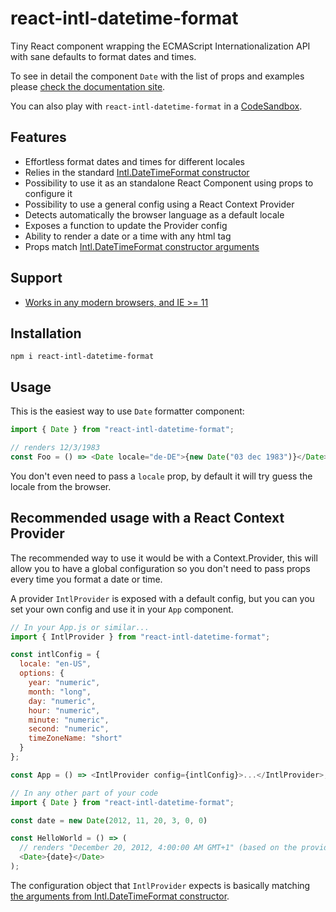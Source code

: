 # react-intl-datetime-format

Tiny React component wrapping the ECMAScript Internationalization API with sane defaults to format dates and times.

To see in detail the component `Date` with the list of props and examples please [check the documentation site]().

You can also play with `react-intl-datetime-format` in a [CodeSandbox]().

## Features

- Effortless format dates and times for different locales
- Relies in the standard [Intl.DateTimeFormat constructor](https://developer.mozilla.org/en-US/docs/Web/JavaScript/Reference/Global_Objects/DateTimeFormat)
- Possibility to use it as an standalone React Component using props to configure it
- Possibility to use a general config using a React Context Provider
- Detects automatically the browser language as a default locale
- Exposes a function to update the Provider config
- Ability to render a date or a time with any html tag
- Props match [Intl.DateTimeFormat constructor arguments](https://developer.mozilla.org/en-US/docs/Web/JavaScript/Reference/Global_Objects/DateTimeFormat#Parameters)

## Support

- [Works in any modern browsers, and IE >= 11](https://caniuse.com/#feat=internationalization)

## Installation

```shell
npm i react-intl-datetime-format
```

## Usage

This is the easiest way to use `Date` formatter component:

```js
import { Date } from "react-intl-datetime-format";

// renders 12/3/1983
const Foo = () => <Date locale="de-DE">{new Date("03 dec 1983")}</Date>;
```

You don't even need to pass a `locale` prop, by default it will try guess the locale from the browser.

## Recommended usage with a React Context Provider

The recommended way to use it would be with a Context.Provider, this will allow you to have a global configuration so you don't need to pass props every time you format a date or time.

A provider `IntlProvider` is exposed with a default config, but you can you set your own config and use it in your `App` component.

```js
// In your App.js or similar...
import { IntlProvider } from "react-intl-datetime-format";

const intlConfig = {
  locale: "en-US",
  options: {
    year: "numeric",
    month: "long",
    day: "numeric",
    hour: "numeric",
    minute: "numeric",
    second: "numeric",
    timeZoneName: "short"
  }
};

const App = () => <IntlProvider config={intlConfig}>...</IntlProvider>;

// In any other part of your code
import { Date } from "react-intl-datetime-format";

const date = new Date(2012, 11, 20, 3, 0, 0)

const HelloWorld = () => (
  // renders "December 20, 2012, 4:00:00 AM GMT+1" (based on the provider config)
  <Date>{date}</Date>
);
```

The configuration object that `IntlProvider` expects is basically matching [the arguments from Intl.DateTimeFormat constructor](https://developer.mozilla.org/en-US/docs/Web/JavaScript/Reference/Global_Objects/DateTimeFormat#Parameters).
